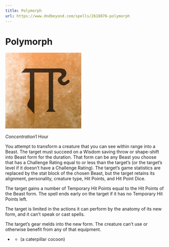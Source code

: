 ```yaml
---
title: Polymorph
url: https://www.dndbeyond.com/spells/2618876-polymorph
---
```


# Polymorph

![Polymorph](polymorph.png)

*Concentration*1 Hour

You attempt to transform a creature that you can see within range into a Beast. The target must succeed on a Wisdom saving throw or shape-shift into Beast form for the duration. That form can be any Beast you choose that has a Challenge Rating equal to or less than the target’s (or the target’s level if it doesn’t have a Challenge Rating). The target’s game statistics are replaced by the stat block of the chosen Beast, but the target retains its alignment, personality, creature type, Hit Points, and Hit Point Dice.

The target gains a number of Temporary Hit Points equal to the Hit Points of the Beast form. The spell ends early on the target if it has no Temporary Hit Points left.

The target is limited in the actions it can perform by the anatomy of its new form, and it can’t speak or cast spells.

The target’s gear melds into the new form. The creature can’t use or otherwise benefit from any of that equipment.

* - (a caterpillar cocoon)